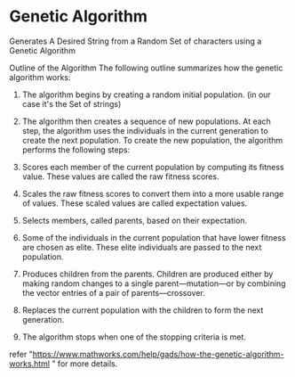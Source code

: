 # Genetic Algorithm
Generates A Desired String from a Random Set of characters using a Genetic Algorithm



Outline of the Algorithm
The following outline summarizes how the genetic algorithm works:

  1. The algorithm begins by creating a random initial population. (in our case it's the Set of strings)
  
  2. The algorithm then creates a sequence of new populations. At each step, the algorithm uses the individuals in the current generation to create the next population. To create the new population, the algorithm performs the following steps:
  
  3. Scores each member of the current population by computing its fitness value. These values are called the raw fitness scores.
  
  4. Scales the raw fitness scores to convert them into a more usable range of values. These scaled values are called expectation values.
  
  5. Selects members, called parents, based on their expectation.
  
  6. Some of the individuals in the current population that have lower fitness are chosen as elite. These elite individuals are passed to the next population.
  
  7. Produces children from the parents. Children are produced either by making random changes to a single parent—mutation—or by combining the vector entries of a pair of parents—crossover.
  
  8. Replaces the current population with the children to form the next generation.
  
  9. The algorithm stops when one of the stopping criteria is met. 

refer  "https://www.mathworks.com/help/gads/how-the-genetic-algorithm-works.html "  for more details.
